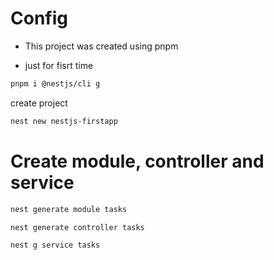 # Config

- This project was created using pnpm

- just for fisrt time

```bash
pnpm i @nestjs/cli g
```

create project

```bash
nest new nestjs-firstapp
```

# Create module, controller and service

```bash
nest generate module tasks
```

```bash
nest generate controller tasks
```

```bash
nest g service tasks
```
